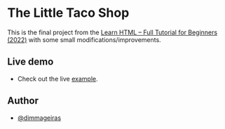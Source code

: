 # The Little Taco Shop

This is the final project from the [Learn HTML – Full Tutorial for Beginners (2022)](https://www.youtube.com/watch?v=kUMe1FH4CHE) with some small modifications/improvements.

## Live demo

- Check out the live [example](https://dimmageiras.github.io/101-computing-sliding-puzzle).

## Author

- [@dimmageiras](https://github.com/dimmageiras)
